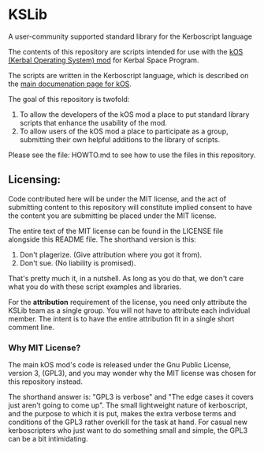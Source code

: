 # KSLib
A user-community supported standard library for the Kerboscript language 

The contents of this repository are scripts intended for use
with the [kOS (Kerbal Operating System) mod](https://github.com/KSP-KOS/KOS)
for Kerbal Space Program.

The scripts are written in the Kerboscript language, which is described
on the [main documenation page for kOS](http://ksp-kos.github.io/KOS_DOC/).

The goal of this repository is twofold:

  1. To allow the developers of the kOS mod a place to put standard
     library scripts that enhance the usability of the mod.
  2. To allow users of the kOS mod a place to participate as a group,
     submitting their own helpful additions to the library of scripts.

Please see the file: HOWTO.md to see how to use the files in this
repository.

## Licensing:

Code contributed here will be under the MIT license, and the act of
submitting content to this repository will constitute implied
consent to have the content you are submitting be placed under the
MIT license.

The entire text of the MIT license can be found in the LICENSE file
alongside this README file.  The shorthand version is this: 

  1. Don't plagerize.  (Give attribution where you got it from).
  2. Don't sue. (No liability is promised).

That's pretty much it, in a nutshell.  As long as you do that, we
don't care what you do with these script examples and libraries.

For the **attribution** requirement of the license, you need only
attribute the KSLib team as a single group.  You will not have to
attribute each individual member.  The intent is to have
the entire attribution fit in a single short comment line.

### Why MIT License?

The main kOS mod's code is released under the Gnu Public License, version
3, (GPL3), and you may wonder why the MIT license was chosen for this
repository instead.

The shorthand answer is: "GPL3 is verbose" and "The edge cases it
covers just aren't going to come up".  The small lightweight nature 
of kerboscript, and the purpose to which it is put, makes the extra
verbose terms and conditions of the GPL3 rather overkill for the
task at hand.  For casual new kerboscripters who just want to do
something small and simple, the GPL3 can be a bit intimidating.

